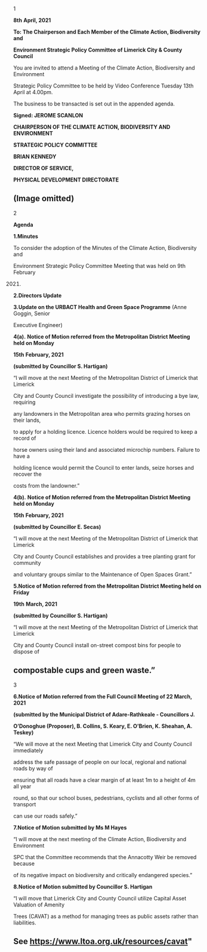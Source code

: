 1

**8th** **April, 2021**

**To: The Chairperson and Each Member of the Climate Action, Biodiversity and**

**Environment Strategic Policy Committee of Limerick City & County Council**

You are invited to attend a Meeting of the Climate Action, Biodiversity and Environment

Strategic Policy Committee to be held by Video Conference Tuesday 13th April at 4.00pm.

The business to be transacted is set out in the appended agenda.

**Signed: JEROME SCANLON**

**CHAIRPERSON OF THE CLIMATE ACTION, BIODIVERSITY AND ENVIRONMENT**

**STRATEGIC POLICY COMMITTEE**

**BRIAN KENNEDY**

**DIRECTOR OF SERVICE,**

**PHYSICAL DEVELOPMENT DIRECTORATE**

(Image omitted)
---
2

**Agenda**

**1.Minutes**

To consider the adoption of the Minutes of the Climate Action, Biodiversity and

Environment Strategic Policy Committee Meeting that was held on 9th February

2021.

**2.Directors Update**

**3.Update on the URBACT Health and Green Space Programme** (Anne Goggin, Senior

Executive Engineer)

**4(a).** **Notice of Motion referred from the Metropolitan District Meeting held on Monday**

**15th** **February, 2021**

**(submitted by Councillor S. Hartigan)**

“I will move at the next Meeting of the Metropolitan District of Limerick that Limerick

City and County Council investigate the possibility of introducing a bye law, requiring

any landowners in the Metropolitan area who permits grazing horses on their lands,

to apply for a holding licence. Licence holders would be required to keep a record of

horse owners using their land and associated microchip numbers. Failure to have a

holding licence would permit the Council to enter lands, seize horses and recover the

costs from the landowner.”

**4(b).** **Notice of Motion referred from the Metropolitan District Meeting held on Monday**

**15th** **February, 2021**

**(submitted by Councillor E. Secas)**

“I will move at the next Meeting of the Metropolitan District of Limerick that Limerick

City and County Council establishes and provides a tree planting grant for community

and voluntary groups similar to the Maintenance of Open Spaces Grant.”

**5.Notice of Motion referred from the Metropolitan District Meeting held on Friday**

**19th** **March, 2021**

**(submitted by Councillor S. Hartigan)**

“I will move at the next Meeting of the Metropolitan District of Limerick that Limerick

City and County Council install on-street compost bins for people to dispose of

compostable cups and green waste.”
---
3

**6.Notice of Motion referred from the Full Council Meeting of 22 March, 2021**

**(submitted by the Municipal District of Adare-Rathkeale - Councillors J.**

**O’Donoghue (Proposer), B. Collins, S. Keary, E. O’Brien, K. Sheahan, A. Teskey)**

“We will move at the next Meeting that Limerick City and County Council immediately

address the safe passage of people on our local, regional and national roads by way of

ensuring that all roads have a clear margin of at least 1m to a height of 4m all year

round, so that our school buses, pedestrians, cyclists and all other forms of transport

can use our roads safely.”

**7.Notice of Motion submitted by Ms M Hayes**

“I will move at the next meeting of the Climate Action, Biodiversity and Environment

SPC that the Committee recommends that the Annacotty Weir be removed because

of its negative impact on biodiversity and critically endangered species.”

**8.Notice of Motion submitted by Councillor S. Hartigan**

“I will move that Limerick City and County Council utilize Capital Asset Valuation of Amenity

Trees (CAVAT) as a method for managing trees as public assets rather than liabilities.

See https://www.ltoa.org.uk/resources/cavat"
---
